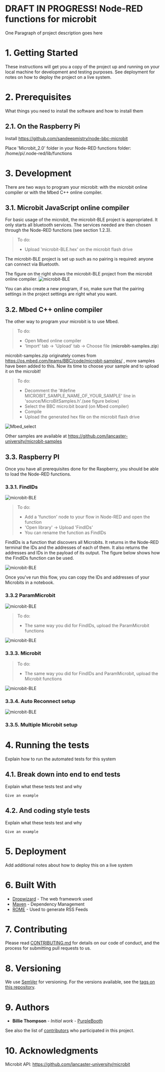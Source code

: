 # DRAFT IN PROGRESS! Node-RED functions for microbit

One Paragraph of project description goes here

# 1. Getting Started

These instructions will get you a copy of the project up and running on your local machine for development and testing purposes. See deployment for notes on how to deploy the project on a live system.

# 2. Prerequisites

What things you need to install the software and how to install them

## 2.1. On the Raspberry Pi

Install https://github.com/sandeepmistry/node-bbc-microbit

Place 'Microbit_2.0' folder in your Node-RED functions folder: /home/pi/.node-red/lib/functions



# 3. Development

There are two ways to program your microbit: with the microbit online compiler or with the Mbed C++ online compiler.

## 3.1. Microbit JavaScript online compiler

For basic usage of the microbit, the microbit-BLE project is appropriated. It only starts all bluetooth services. The services needed are then chosen through the Node-RED functions (see section 1.2.3).

>To do:   
>- Upload 'microbit-BLE.hex' on the microbit flash drive

The microbit-BLE project is set up such as no pairing is required: anyone can connect via Bluetooth.

The figure on the right shows the microbit-BLE project from the microbit online compiler.
![microbit-BLE](https://github.com/Lechatroger/microbit_node-red_functions/blob/master/figure/MicrobitBLE.png)

You can also create a new program, if so, make sure that the pairing settings in the project settings are right what you want.

## 3.2. Mbed C++ online compiler

The other way to program your microbit is to use Mbed.

>To do:   
>- Open Mbed online compiler   
>- 'Import' tab -> 'Upload' tab -> Choose file (**microbit-samples.zip**)

microbit-samples.zip originately comes from https://os.mbed.com/teams/BBC/code/microbit-samples/ , more samples have been added to this. Now its time to choose your sample and to upload it on the microbit!

>To do:
>- Decomment the '#define  MICROBIT_SAMPLE_NAME_OF_YOUR_SAMPLE' line in 'source/MicroBitSamples.h'.(see figure below)
>- Select the BBC micro:bit board (on Mbed compiler)
>- Compile
>- Upload the generated hex file on the microbit flash drive

![Mbed_select](https://github.com/Lechatroger/microbit_node-red_functions/blob/master/figure/Mbed_select.png)

Other samples are available at https://github.com/lancaster-university/microbit-samples

## 3.3. Raspberry PI

Once you have all prerequisites done for the Raspberry, you should be able to load the Node-RED functions.

### 3.3.1. FindIDs

![microbit-BLE](https://github.com/Lechatroger/microbit_node-red_functions/blob/master/figure/FindIDs2.png)

>To do:  
>- Add a 'function' node to your flow in Node-RED and open the function  
>- 'Open library' -> Upload 'FindIDs'  
>- You can rename the function as FindIDs

FindIDs is a function that discovers all Microbits. It returns in the Node-RED terminal the IDs and the addresses of each of them. It also returns the addresses and IDs in the payload of its output. The figure below shows how the FindIDs function can be used.

![microbit-BLE](https://github.com/Lechatroger/microbit_node-red_functions/blob/master/figure/FindIDs2.png)

Once you've run this flow, you can copy the IDs and addresses of your Microbits in a notebook.

### 3.3.2 ParamMicrobit

![microbit-BLE](https://github.com/Lechatroger/microbit_node-red_functions/blob/master/figure/ParamMicrobit.png)

>To do:  
>- The same way you did for FindIDs, upload the ParamMicrobit functions  

![microbit-BLE](https://github.com/Lechatroger/microbit_node-red_functions/blob/master/figure/ParamMicrobit_code.png)

### 3.3.3. Microbit

>To do:  
>- The same way you did for FindIDs and ParamMicrobit, upload the Microbit functions 

![microbit-BLE](https://github.com/Lechatroger/microbit_node-red_functions/blob/master/figure/Microbit.png)

### 3.3.4. Auto Reconnect setup

![microbit-BLE](https://github.com/Lechatroger/microbit_node-red_functions/blob/master/figure/AutoReconnect.png)

### 3.3.5. Multiple Microbit setup



# 4. Running the tests

Explain how to run the automated tests for this system

## 4.1. Break down into end to end tests

Explain what these tests test and why

```
Give an example
```

## 4.2. And coding style tests

Explain what these tests test and why

```
Give an example
```

# 5. Deployment

Add additional notes about how to deploy this on a live system

# 6. Built With

* [Dropwizard](http://www.dropwizard.io/1.0.2/docs/) - The web framework used
* [Maven](https://maven.apache.org/) - Dependency Management
* [ROME](https://rometools.github.io/rome/) - Used to generate RSS Feeds

# 7. Contributing

Please read [CONTRIBUTING.md](https://gist.github.com/PurpleBooth/b24679402957c63ec426) for details on our code of conduct, and the process for submitting pull requests to us.

# 8. Versioning

We use [SemVer](http://semver.org/) for versioning. For the versions available, see the [tags on this repository](https://github.com/your/project/tags). 

# 9. Authors

* **Billie Thompson** - *Initial work* - [PurpleBooth](https://github.com/PurpleBooth)

See also the list of [contributors](https://github.com/your/project/contributors) who participated in this project.

# 10. Acknowledgments

Microbit API:   https://github.com/lancaster-university/microbit




